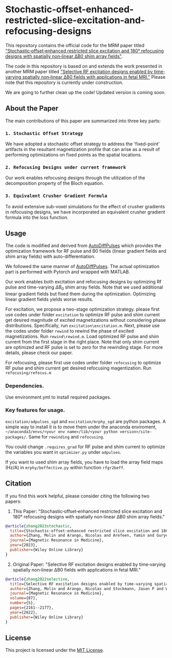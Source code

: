 # Stochastic-offset-enhanced-restricted-slice-excitation-and-refocusing-designs

This repository contains the official code for the MRM paper titled ["Stochastic‐offset‐enhanced restricted slice excitation and 180° refocusing designs with spatially non‐linear ΔB0 shim array fields"](https://onlinelibrary.wiley.com/doi/full/10.1002/mrm.29827). 

The code in this repository is based on and extends the work presented in another MRM paper titled ["Selective RF excitation designs enabled by time‐varying spatially non‐linear ΔB0 fields with applications in fetal MRI."](https://onlinelibrary.wiley.com/doi/full/10.1002/mrm.29114) Please note that this repository is currently under construction.

We are going to further clean up the code! Updated version is coming soon.

## About the Paper

The main contributions of this paper are summarized into three key parts:

### `1. Stochastic Offset Strategy`

We have adopted a stochastic offset strategy to address the 'fixed-point' artifacts in the resultant magnetization profile that can arise as a result of performing optimizations on fixed points as the spatial locations.

### `2. Refocusing Designs under current framework`

Our work enables refocusing designs through the utilization of the decomposition property of the Bloch equation.

### `3. Equivalent Crusher Gradient Formula`

To avoid extensive sub-voxel simulations for the effect of crusher gradients in refocusing designs, we have incorporated an equivalent crusher gradient formula into the loss function.

## Usage

The code is modified and derived from [AutoDiffPulses](https://github.com/tianrluo/AutoDiffPulses) which provides the optimization framework for RF pulse and B0 fields (linear gradient fields and shim array fields) with auto-differentiation.

We followed the same manner of [AutoDiffPulses](https://github.com/tianrluo/AutoDiffPulses). The actual optimization part is performed with Pytorch and wrapped with MATLAB.
  
Our work enables both excitation and refocusing designs by optimizing Rf pulse and time-varying $\Delta B_0$ shim array fields. Note that we used additional linear gradient fields but fixed them during the optimization. Optimizing linear gradient fields yields worse results. 

For excitation, we propose a two-stage optimization strategy. please first use codes under folder `excitation` to optimize RF pulse and shim current get desired magnitude of excited magnetizations without considering phase distributions. Specifically, run `excitation\excitation.m`. Next, please use the codes under folder `rewind` to rewind the phase of excited magnetizations. Run `rewind\rewind.m`. Load optimized RF pulse and shim current from the first stage in the right place. Note that only shim current are optimized and RF pulse is set to zero for the rewinding stage. For more details, please check our paper.

For refocusing, please first use codes under folder `refocusing` to optimize RF pulse and shim current get desired refocusing magentization. Run `refocusing/refocus.m`

### Dependencies.

Use environment.yml to install required packages.

### Key features for usage.

`excitation/adpulses_sgd` and `excitation/mrphy_sgd` are python packages. A simple way to install it is to move them under the anaconda enviroment, `~/anaconda3/envs/<your env name>/lib/<your python version>/site-packages/`. Same for `rewinding` and  `refocusing`.

You could change `.requires_grad` for RF pulse and shim current to optimize the variables you want in `optimizer.py` under `adpulses`.

If you want to used shim array fields, you have to load the array field maps (Hz/A) in `mrphy/beffective.py` within function `rfgr2beff`. 



## Citation

If you find this work helpful, please consider citing the following two papers:

1. This Paper: "Stochastic‐offset‐enhanced restricted slice excitation and 180° refocusing designs with spatially non‐linear ΔB0 shim array fields."
```bibtex
@article{zhang2023stochastic,
  title={Stochastic-offset-enhanced restricted slice excitation and 180° refocusing designs with spatially non-linear $\Delta$B0 shim array fields},
  author={Zhang, Molin and Arango, Nicolas and Arefeen, Yamin and Guryev, Georgy and Stockmann, Jason P and White, Jacob and Adalsteinsson, Elfar},
  journal={Magnetic Resonance in Medicine},
  year={2023},
  publisher={Wiley Online Library}
}
```

2. Original Paper: "Selective RF excitation designs enabled by time‐varying spatially non‐linear ΔB0 fields with applications in fetal MRI."
```bibtex
@article{zhang2022selective,
  title={Selective RF excitation designs enabled by time-varying spatially non-linear $\Delta$ B 0 fields with applications in fetal MRI},
  author={Zhang, Molin and Arango, Nicolas and Stockmann, Jason P and White, Jacob and Adalsteinsson, Elfar},
  journal={Magnetic Resonance in Medicine},
  volume={87},
  number={5},
  pages={2161--2177},
  year={2022},
  publisher={Wiley Online Library}
}
```



## License

This project is licensed under the [MIT License](LICENSE).
